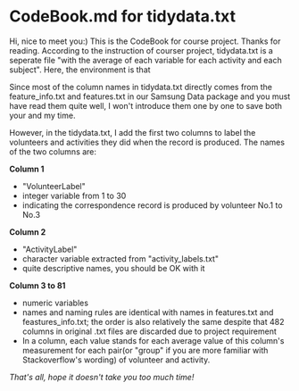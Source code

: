 CodeBook.md for tidydata.txt
========================================================

Hi, nice to meet you:) This is the CodeBook for course project. Thanks for reading. According to the instruction of courser project, tidydata.txt is a seperate file "with the average of each variable for each activity and each subject". Here, the environment is that

Since most of the column names in tidydata.txt directly comes from the feature_info.txt and features.txt in our Samsung Data package and you must have read them quite well, I won't introduce them one by one to save both your and my time.

However, in the tidydata.txt, I add the first two columns to label the volunteers and activities they did when the record is produced. The names of the two columns are:

**Column 1**
- "VolunteerLabel"
- integer variable from 1 to 30
- indicating the correspondence record is produced by volunteer No.1 to No.3

**Column 2**
- "ActivityLabel"
- character variable extracted from "activity_labels.txt"
- quite descriptive names, you should be OK with it

**Column 3 to 81**
- numeric variables
- names and naming rules are identical with names in features.txt and feastures_info.txt; the order is also relatively the same despite that 482 columns in original .txt files are discarded due to project requirement
- In a column, each value stands for each average value of this column's measurement for each pair(or "group" if you are more familiar with Stackoverflow's wording) of volunteer and activity.

*That's all, hope it doesn't take you too much time!*